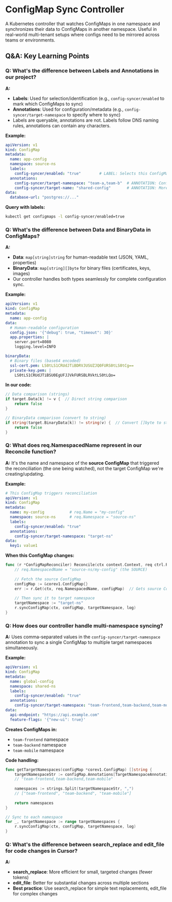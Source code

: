 # ConfigMap Sync Controller

A Kubernetes controller that watches ConfigMaps in one namespace and synchronizes their data to ConfigMaps in another namespace. Useful in real-world multi-tenant setups where configs need to be mirrored across teams or environments.

## Q&A: Key Learning Points

### Q: What's the difference between Labels and Annotations in our project?
**A:** 
- **Labels**: Used for selection/identification (e.g., `config-syncer/enabled` to mark which ConfigMaps to sync)
- **Annotations**: Used for configuration/metadata (e.g., `config-syncer/target-namespace` to specify where to sync)
- Labels are queryable, annotations are not. Labels follow DNS naming rules, annotations can contain any characters.

**Example:**
```yaml
apiVersion: v1
kind: ConfigMap
metadata:
  name: app-config
  namespace: source-ns
  labels:
    config-syncer/enabled: "true"        # LABEL: Selects this ConfigMap for processing
  annotations:
    config-syncer/target-namespace: "team-a,team-b"  # ANNOTATION: Configuration
    config-syncer/target-name: "shared-config"       # ANNOTATION: More config
data:
  database-url: "postgres://..."
```

**Query with labels:**
```bash
kubectl get configmaps -l config-syncer/enabled=true
```

### Q: What's the difference between Data and BinaryData in ConfigMaps?
**A:**
- **Data**: `map[string]string` for human-readable text (JSON, YAML, properties)
- **BinaryData**: `map[string][]byte` for binary files (certificates, keys, images)
- Our controller handles both types seamlessly for complete configuration sync.

**Example:**
```yaml
apiVersion: v1
kind: ConfigMap
metadata:
  name: app-config
data:
  # Human-readable configuration
  config.json: '{"debug": true, "timeout": 30}'
  app.properties: |
    server.port=8080
    logging.level=INFO

binaryData:
  # Binary files (base64 encoded)
  ssl-cert.pem: LS0tLS1CRUdJTiBDRVJUSUZJQ0FURS0tLS0tCg==
  private-key.pem: |
    LS0tLS1CRUdJTiBSU0EgUFJJVkFURSBLRVktLS0tLQo=
```

**In our code:**
```go
// Data comparison (strings)
if target.Data[k] != v {  // Direct string comparison
    return false
}

// BinaryData comparison (convert to string)
if string(target.BinaryData[k]) != string(v) {  // Convert []byte to string
    return false
}
```

### Q: What does req.NamespacedName represent in our Reconcile function?
**A:** It's the name and namespace of the **source ConfigMap** that triggered the reconciliation (the one being watched), not the target ConfigMap we're creating/updating.

**Example:**
```yaml
# This ConfigMap triggers reconciliation
apiVersion: v1
kind: ConfigMap
metadata:
  name: my-config           # req.Name = "my-config"
  namespace: source-ns      # req.Namespace = "source-ns"
  labels:
    config-syncer/enabled: "true"
  annotations:
    config-syncer/target-namespace: "target-ns"
data:
  key1: value1
```

**When this ConfigMap changes:**
```go
func (r *ConfigMapReconciler) Reconcile(ctx context.Context, req ctrl.Request) (ctrl.Result, error) {
    // req.NamespacedName = "source-ns/my-config" (the SOURCE)
    
    // Fetch the source ConfigMap
    configMap := &corev1.ConfigMap{}
    err := r.Get(ctx, req.NamespacedName, configMap)  // Gets source ConfigMap
    
    // Then sync it to target namespace
    targetNamespace := "target-ns"
    r.syncConfigMap(ctx, configMap, targetNamespace, log)
}
```

### Q: How does our controller handle multi-namespace syncing?
**A:** Uses comma-separated values in the `config-syncer/target-namespace` annotation to sync a single ConfigMap to multiple target namespaces simultaneously.

**Example:**
```yaml
apiVersion: v1
kind: ConfigMap
metadata:
  name: global-config
  namespace: shared-ns
  labels:
    config-syncer/enabled: "true"
  annotations:
    config-syncer/target-namespace: "team-frontend,team-backend,team-mobile"
data:
  api-endpoint: "https://api.example.com"
  feature-flags: '{"new-ui": true}'
```

**Creates ConfigMaps in:**
- `team-frontend` namespace
- `team-backend` namespace  
- `team-mobile` namespace

**Code handling:**
```go
func getTargetNamespaces(configMap *corev1.ConfigMap) []string {
    targetNamespaceStr := configMap.Annotations[TargetNamespaceAnnotation]
    // "team-frontend,team-backend,team-mobile"
    
    namespaces := strings.Split(targetNamespaceStr, ",")
    // ["team-frontend", "team-backend", "team-mobile"]
    
    return namespaces
}

// Sync to each namespace
for _, targetNamespace := range targetNamespaces {
    r.syncConfigMap(ctx, configMap, targetNamespace, log)
}
```

### Q: What's the difference between search_replace and edit_file for code changes in Cursor?
**A:** 
- **search_replace**: More efficient for small, targeted changes (fewer tokens)
- **edit_file**: Better for substantial changes across multiple sections
- **Best practice**: Use search_replace for simple text replacements, edit_file for complex changes